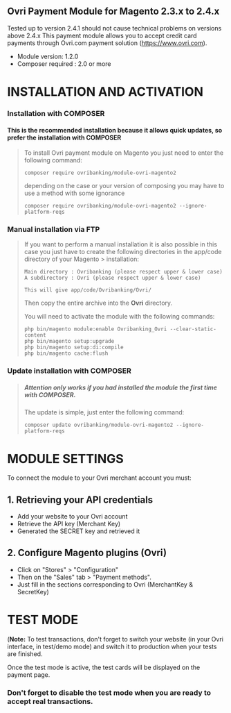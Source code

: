 ## Ovri Payment Module for Magento 2.3.x to 2.4.x 

Tested up to version 2.4.1 should not cause technical problems on versions above 2.4.x
This payment module allows you to accept credit card payments through Ovri.com payment solution (https://www.ovri.com).


* Module version: 1.2.0
* Composer required : 2.0 or more

INSTALLATION AND ACTIVATION
===========================

### Installation with COMPOSER
#### This is the recommended installation because it allows quick updates, so prefer the installation with COMPOSER
> To install Ovri payment module on Magento you just need to enter the following command: 
> 
> ```console
> composer require ovribanking/module-ovri-magento2
> ```
> 
> depending on the case or your version of composing you may have to use a method with some ignorance
> 
> ```console
> composer require ovribanking/module-ovri-magento2 --ignore-platform-reqs
> ```
### Manual installation via FTP
> If you want to perform a manual installation it is also possible in this case you just have to create the following directories in the app/code directory of your Magento > installation: 
> ```
> Main directory : Ovribanking (please respect upper & lower case)
> A subdirectory : Ovri (please respect upper & lower case)
> 
> This will give app/code/Ovribanking/Ovri/
> ```
> Then copy the entire archive into the **Ovri** directory.
> 
> You will need to activate the module with the following commands: 
> ```console
> php bin/magento module:enable Ovribanking_Ovri --clear-static-content
> php bin/magento setup:upgrade
> php bin/magento setup:di:compile
> php bin/magento cache:flush
> ```

### Update installation with COMPOSER
> ##### Attention only works if you had installed the module the first time with COMPOSER.
> The update is simple, just enter the following command: 
> ```console
> composer update ovribanking/module-ovri-magento2 --ignore-platform-reqs
> ```

MODULE SETTINGS
===============
To connect the module to your Ovri merchant account you must:

## 1. Retrieving your API credentials
  * Add your website to your Ovri account
  * Retrieve the API key (Merchant Key)
  * Generated the SECRET key and retrieved it
## 2. Configure Magento plugins (Ovri)
  * Click on "Stores" > "Configuration"
  * Then on the "Sales" tab > "Payment methods".
  * Just fill in the sections corresponding to Ovri (MerchantKey & SecretKey)

TEST MODE
==========

(**Note:** To test transactions, don't forget to switch your website (in your Ovri interface, in test/demo mode) and switch it to production when your tests are finished.

Once the test mode is active, the test cards will be displayed on the payment page.

### Don't forget to disable the test mode when you are ready to accept real transactions. 
